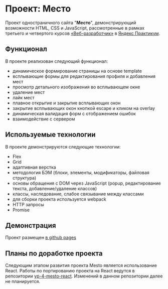 # Проект: Место

Проект одностраничного сайта "**Место**", демонстрирующий возможности HTML, CSS и JavaScript,
рассмотренные в рамках третьего и четвертого курсов [«Веб-разработчик»](https://practicum.yandex.ru/web/) в [Яндекс Практикум](https://practicum.yandex.ru/).

## **Функционал**
В проекте реализован следующий функционал:
* динамическое формирование страницы на основе template
* всплывающие формы для редактирования профиля и добавления мест
* просмотр детального изображения во всплывающем окне
* удаление мест
* лайк мест
* плавное открытие и закрытие всплывающих окон
* закрытие всплывающих окон кнопкой escape и кликом на overlay
* динамическая валидация форм с отображением ошибок
* взаимодействие с сервером

## **Используемые технологии**

В проекте демонстрируются следующие технологии:
* Flex
* Grid
* адаптивная верстка
* методология БЭМ (блоки, элементы, модификаторы, файловая структура)
* основы обращения с DOM через JavaScript (popup, редактирование текста, добавление/удаление классов)
* классы, наследование, слабое связывание между классами
* для сборки проекта используется webpack
* HTTP запросы
* Promise

## **Демонстрация**

Проект размещен [в github pages](https://kpvakhrushev.github.io/yp-3-mesto-vanilla-js/)

## **Планы по доработке проекта**
Следующим этапом развития проекта Mesto является использование React.
Работы по портированию проекта на React ведутся в репозитории [yp-4-mesto-react](https://github.com/KPVakhrushev/yp-4-mesto-react).
Изменений в данном репозитории далее не планируется.
